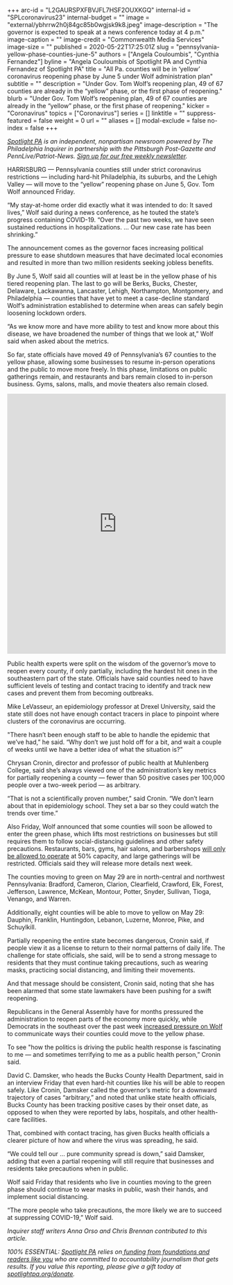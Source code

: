 +++
arc-id = "L2GAURSPXFBVJFL7HSF2OUXKGQ"
internal-id = "SPLcoronavirus23"
internal-budget = ""
image = "external/ybhrrw2h0j84gc85b0wgjsk9k8.jpeg"
image-description = "The governor is expected to speak at a news conference today at 4 p.m."
image-caption = ""
image-credit = "Commonwealth Media Services"
image-size = ""
published = 2020-05-22T17:25:01Z
slug = "pennsylvania-yellow-phase-counties-june-5"
authors = ["Angela Couloumbis", "Cynthia Fernandez"]
byline = "Angela Couloumbis of Spotlight PA and Cynthia Fernandez of Spotlight PA"
title = "All Pa. counties will be in ‘yellow’ coronavirus reopening phase by June 5 under Wolf administration plan"
subtitle = ""
description = "Under Gov. Tom Wolf’s reopening plan, 49 of 67 counties are already in the “yellow” phase, or the first phase of reopening."
blurb = "Under Gov. Tom Wolf’s reopening plan, 49 of 67 counties are already in the “yellow” phase, or the first phase of reopening."
kicker = "Coronavirus"
topics = ["Coronavirus"]
series = []
linktitle = ""
suppress-featured = false
weight = 0
url = ""
aliases = []
modal-exclude = false
no-index = false
+++

<a href="https://www.spotlightpa.org/"><i>Spotlight PA</i></a><i> is an independent, nonpartisan newsroom powered by The Philadelphia Inquirer in partnership with the Pittsburgh Post-Gazette and PennLive/Patriot-News. </i><a href="https://www.spotlightpa.org/newsletters"><i>Sign up for our free weekly newsletter</i></a><i>.</i>

HARRISBURG — Pennsylvania counties still under strict coronavirus restrictions — including hard-hit Philadelphia, its suburbs, and the Lehigh Valley — will move to the “yellow” reopening phase on June 5, Gov. Tom Wolf announced Friday.

“My stay-at-home order did exactly what it was intended to do: It saved lives,” Wolf said during a news conference, as he touted the state’s progress containing COVID-19. “Over the past two weeks, we have seen sustained reductions in hospitalizations. ... Our new case rate has been shrinking.”

The announcement comes as the governor faces increasing political pressure to ease shutdown measures that have decimated local economies and resulted in more than two million residents seeking jobless benefits.

By June 5, Wolf said all counties will at least be in the yellow phase of his tiered reopening plan. The last to go will be Berks, Bucks, Chester, Delaware, Lackawanna, Lancaster, Lehigh, Northampton, Montgomery, and Philadelphia — counties that have yet to meet a case-decline standard Wolf’s administration established to determine when areas can safely begin loosening lockdown orders.

“As we know more and have more ability to test and know more about this disease, we have broadened the number of things that we look at,” Wolf said when asked about the metrics.

So far, state officials have moved 49 of Pennsylvania’s 67 counties to the yellow phase, allowing some businesses to resume in-person operations and the public to move more freely. In this phase, limitations on public gatherings remain, and restaurants and bars remain closed to in-person business. Gyms, salons, malls, and movie theaters also remain closed.

<iframe title="For Southeastern Pa., a Two-Week Wait for Relief" aria-label="Map" id="datawrapper-chart-bC4fK" src="https://datawrapper.dwcdn.net/bC4fK/60/" scrolling="no" frameborder="0" style="width: 0; min-width: 100% !important; border: none;" height="600"></iframe><script type="text/javascript">!function(){"use strict";window.addEventListener("message",(function(a){if(void 0!==a.data["datawrapper-height"])for(var e in a.data["datawrapper-height"]){var t=document.getElementById("datawrapper-chart-"+e)||document.querySelector("iframe[src*='"+e+"']");t&&(t.style.height=a.data["datawrapper-height"][e]+"px")}}))}();
</script>

Public health experts were split on the wisdom of the governor’s move to reopen every county, if only partially, including the hardest hit ones in the southeastern part of the state. Officials have said counties need to have sufficient levels of testing and contact tracing to identify and track new cases and prevent them from becoming outbreaks.

Mike LeVasseur, an epidemiology professor at Drexel University, said the state still does not have enough contact tracers in place to pinpoint where clusters of the coronavirus are occurring.

"There hasn’t been enough staff to be able to handle the epidemic that we’ve had,” he said. “Why don’t we just hold off for a bit, and wait a couple of weeks until we have a better idea of what the situation is?”

Chrysan Cronin, director and professor of public health at Muhlenberg College, said she’s always viewed one of the administration’s key metrics for partially reopening a county — fewer than 50 positive cases per 100,000 people over a two-week period — as arbitrary.

“That is not a scientifically proven number," said Cronin. “We don’t learn about that in epidemiology school. They set a bar so they could watch the trends over time.”

<script src="https://www.spotlightpa.org/embed.js" async></script><div data-spl-embed-version="1" data-spl-src="https://www.spotlightpa.org/embeds/donate/"></div>

Also Friday, Wolf announced that some counties will soon be allowed to enter the green phase, which lifts most restrictions on businesses but still requires them to follow social-distancing guidelines and other safety precautions. Restaurants, bars, gyms, hair salons, and barbershops <a href="https://web.archive.org/web/20200418013147/https://www.governor.pa.gov/plan-for-pennsylvania/">will only be allowed to operate</a> at 50% capacity, and large gatherings will be restricted. Officials said they will release more details next week.

The counties moving to green on May 29 are in north-central and northwest Pennsylvania: Bradford, Cameron, Clarion, Clearfield, Crawford, Elk, Forest, Jefferson, Lawrence, McKean, Montour, Potter, Snyder, Sullivan, Tioga, Venango, and Warren.

Additionally, eight counties will be able to move to yellow on May 29: Dauphin, Franklin, Huntingdon, Lebanon, Luzerne, Monroe, Pike, and Schuylkill.

Partially reopening the entire state becomes dangerous, Cronin said, if people view it as a license to return to their normal patterns of daily life. The challenge for state officials, she said, will be to send a strong message to residents that they must continue taking precautions, such as wearing masks, practicing social distancing, and limiting their movements.

And that message should be consistent, Cronin said, noting that she has been alarmed that some state lawmakers have been pushing for a swift reopening.

Republicans in the General Assembly have for months pressured the administration to reopen parts of the economy more quickly, while Democrats in the southeast over the past week <a href="https://www.inquirer.com/politics/pennsylvania/coronavirus-pa-tom-wolf-democrats-20200521.html">increased pressure on Wolf</a> to communicate ways their counties could move to the yellow phase.

To see "how the politics is driving the public health response is fascinating to me — and sometimes terrifying to me as a public health person,” Cronin said.

David C. Damsker, who heads the Bucks County Health Department, said in an interview Friday that even hard-hit counties like his will be able to reopen safely. Like Cronin, Damsker called the governor’s metric for a downward trajectory of cases “arbitrary,” and noted that unlike state health officials, Bucks County has been tracking positive cases by their onset date, as opposed to when they were reported by labs, hospitals, and other health-care facilities.

That, combined with contact tracing, has given Bucks health officials a clearer picture of how and where the virus was spreading, he said.

“We could tell our ... pure community spread is down,” said Damsker, adding that even a partial reopening will still require that businesses and residents take precautions when in public.

Wolf said Friday that residents who live in counties moving to the green phase should continue to wear masks in public, wash their hands, and implement social distancing.

“The more people who take precautions, the more likely we are to succeed at suppressing COVID-19,” Wolf said.

<i>Inquirer staff writers Anna Orso and Chris Brennan contributed to this article. </i>

<i>100% ESSENTIAL: </i><a href="https://www.spotlightpa.org/"><i>Spotlight PA</i></a><i> relies on</i><a href="https://www.spotlightpa.org/support"><i> funding from foundations and readers like you</i></a><i> who are committed to accountability journalism that gets results. If you value this reporting, please give a gift today at </i><a href="https://www.spotlightpa.org/donate"><i>spotlightpa.org/donate</i></a><i>.</i>
